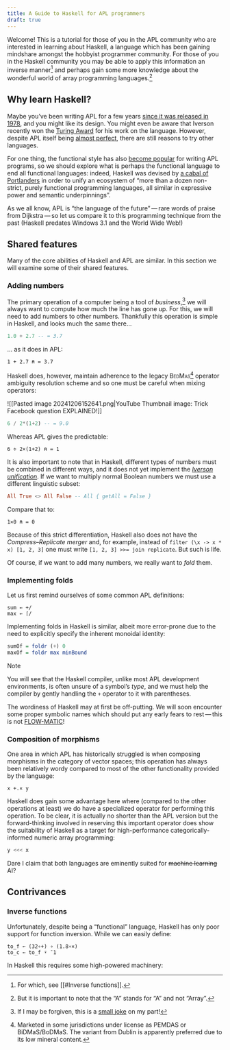 ```yaml
---
title: A Guide to Haskell for APL programmers
draft: true
---
```


Welcome! This is a tutorial for those of you in the APL community who are interested in learning about Haskell, a language which has been gaining mindshare amongst the hobbyist programmer community. For those of you in the Haskell community you may be able to apply this information an inverse manner[^1] and perhaps gain some more knowledge about the wonderful world of array programming languages.[^2]

[^1]: For which, see [[#Inverse functions]].
[^2]: But it is important to note that the “A” stands for “A” and not “Array”.

## Why learn Haskell?

Maybe you’ve been writing APL for a few years [since it was released in 1978](https://dl.acm.org/doi/10.1145/3386319), and you might like its design. You might even be aware that Iverson recently won the [Turing Award](https://web.archive.org/web/20091223064709/http://awards.acm.org/citation.cfm?id=9147499&srt=all&aw=140&ao=AMTURING) for his work on the language. However, despite APL itself being [almost perfect](https://www.jsoftware.com/papers/perlis78.htm), there are still reasons to try other languages.

For one thing, the functional style has also [become popular](https://archive.vector.org.uk/art10007770) for writing APL programs, so we should explore what is perhaps the functional language to end all functional languages: indeed, Haskell was devised by [a cabal of Portlanders](https://www.haskell.org/onlinereport/preface-jfp.html) in order to unify an ecosystem of “more than a dozen non-strict, purely functional programming languages, all similar in expressive power and semantic underpinnings”.

As we all know, APL is “the language of the future” — rare words of praise from Dijkstra — so let us compare it to this programming technique from the past (Haskell predates Windows 3.1 and the World Wide Web!)

## Shared features

Many of the core abilities of Haskell and APL are similar. In this section we will examine some of their shared features.

### Adding numbers

The primary operation of a computer being a tool of _business_,[^3] we will always want to compute how much the line has gone up. For this, we will need to add numbers to other numbers. Thankfully this operation is simple in Haskell, and looks much the same there…

[^3]: If I may be forgiven, this is a [small joke](https://aplwiki.com/wiki/IBM) on my part!

```haskell
1.0 + 2.7 -- = 3.7
```

… as it does in APL:

```apl
1 + 2.7 ⍝ = 3.7
```

Haskell does, however, maintain adherence to the legacy <span style="font-variant-caps: small-caps">BedMas</span>[^4] operator ambiguity resolution scheme and so one must be careful when mixing operators:

[^4]: Marketed in some jurisdictions under license as PEMDAS or BiDMaS/BoDMaS. The variant from Dublin is apparently preferred due to its low mineral content.

![[Pasted image 20241206152641.png|YouTube Thumbnail image: Trick Facebook question EXPLAINED!]]

```haskell
6 / 2*(1+2) -- = 9.0
```

Whereas APL gives the predictable:

```apl
6 ÷ 2×(1+2) ⍝ = 1
```

 It is also important to note that in Haskell, different types of numbers must be combined in different ways, and it does not yet implement the _[Iverson unification](https://en.wikipedia.org/wiki/Iverson_bracket)_. If we want to multiply normal Boolean numbers we must use a different linguistic subset:

```haskell
All True <> All False -- All { getAll = False }
```

Compare that to:

```apl
1×0 ⍝ = 0
```

Because of this strict differentiation, Haskell also does not have the _Compress–Replicate merger_ and, for example, instead of `filter (\x -> x * x) [1, 2, 3]` one must write `[1, 2, 3] >>= join replicate`. But such is life.

Of course, if we want to add many numbers, we really want to _fold_ them.

### Implementing folds

Let us first remind ourselves of some common APL definitions:

```apl
sum ← +/
max ← ⌈/
```

Implementing folds in Haskell is similar, albeit more error-prone due to the need to explicitly specify the inherent monoidal identity:

```haskell
sumOf = foldr (+) 0
maxOf = foldr max minBound
```

> [!Note]
> You will see that the Haskell compiler, unlike most APL development environments, is often unsure of a symbol’s _type_, and we must help the compiler by gently handling the `+` operator to it with parentheses.

The wordiness of Haskell may at first be off-putting. We will soon encounter some proper symbolic names which should put any early fears to rest — this is not [FLOW-MATIC](https://en.wikipedia.org/wiki/FLOW-MATIC)!

### Composition of morphisms

One area in which APL has historically struggled is when composing morphisms in the category of vector spaces; this operation has always been relatively wordy compared to most of the other functionality provided by the language:

```apl
x +.× y
```

Haskell does gain some advantage here where (compared to the other operations at least) we do have a specialized operator for performing this operation. To be clear, it is actually no shorter than the APL version but the forward-thinking involved in reserving this important operator does show the suitability of Haskell as a target for high-performance categorically-informed numeric array programming:

```haskell
y <<< x
```

Dare I claim that both languages are eminently suited for ~~machine learning~~ AI?

## Contrivances

### Inverse functions

Unfortunately, despite being a “functional” language, Haskell has only poor support for function inversion. While we can easily define:

```apl
to_f ← (32∘+) ∘ (1.8∘×)
to_c ← to_f ⍣ ¯1
```

In Haskell this requires some high-powered machinery: